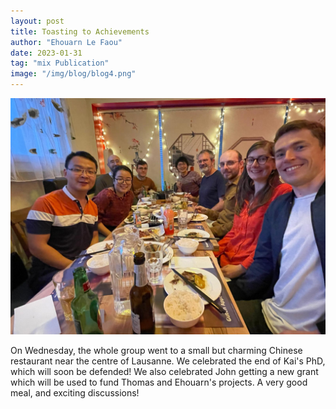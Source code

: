 ```yaml
---
layout: post
title: Toasting to Achievements
author: "Ehouarn Le Faou"
date: 2023-01-31
tag: "mix Publication"
image: "/img/blog/blog4.png"
---
```


<img src="/img/blog/blog4.1.jpeg" alt="A great evening!" style="width:800px;"/>


On Wednesday, the whole group went to a small but charming Chinese restaurant near the centre of Lausanne. We celebrated the end of Kai's PhD, which will soon be defended! We also celebrated John getting a new grant which will be used to fund Thomas and Ehouarn's projects. A very good meal, and exciting discussions!